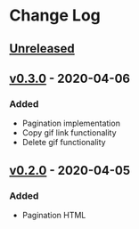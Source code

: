 # Change Log

## [Unreleased]

## [v0.3.0] - 2020-04-06

### Added
- Pagination implementation
- Copy gif link functionality
- Delete gif functionality

## [v0.2.0] - 2020-04-05

### Added
- Pagination HTML

[Unreleased]: https://github.com/kapantzak/skroutzGiphy/compare/master...develop
[v0.3.0]: https://github.com/kapantzak/skroutzGiphy/compare/v0.2.0...v0.3.0
[v0.2.0]: https://github.com/kapantzak/skroutzGiphy/compare/v0.1.0...v0.2.0